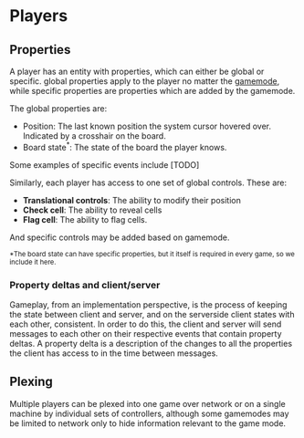 # Players

## Properties

A player has an entity with properties, which can either be global or specific. global properties
apply to the player no matter the [gamemode](./gamemodes.md), while specific properties are
properties which are added by the gamemode.

The global properties are:

* Position: The last known position the system cursor hovered over. Indicated by a crosshair on the
  board.
* Board state<sup>*</sup>: The state of the board the player knows.

Some examples of specific events include [TODO]

Similarly, each player has access to one set of global controls. These are:

* **Translational controls**: The ability to modify their position
* **Check cell**: The ability to reveal cells
* **Flag cell**: The ability to flag cells.

And specific controls may be added based on gamemode.

<sub> *The board state can have specific properties, but it itself is required in every game, so we
include it here. </sub>

### Property deltas and client/server

Gameplay, from an implementation perspective, is the process of keeping the state between client and
server, and on the serverside client states with each other, consistent. In order to do this, the
client and server will send messages to each other on their respective events that contain property
deltas. A property delta is a description of the changes to all the properties the client has access
to in the time between messages. 

## Plexing

Multiple players can be plexed into one game over network or on a single machine by individual sets
of controllers, although some gamemodes may be limited to network only to hide information relevant
to the game mode.
